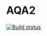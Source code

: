 # AQA2
[![Build status](https://ci.appveyor.com/api/projects/status/8y0lvaqu261alwux?svg=true)](https://ci.appveyor.com/project/Milaaver/aqa2)
